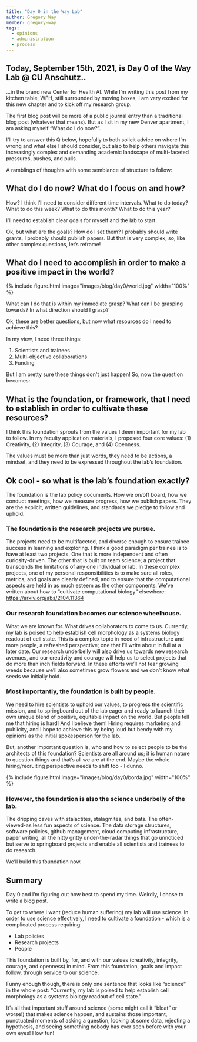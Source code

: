 ```yaml
---
title: "Day 0 in the Way Lab"
author: Gregory Way
member: gregory-way
tags:
  - opinions
  - administration
  - process
---
```



## Today, September 15th, 2021, is Day 0 of the Way Lab @ CU Anschutz..

...in the brand new Center for Health AI.
While I’m writing this post from my kitchen table, WFH, still surrounded by moving boxes, I am very excited for this new chapter and to kick off my research group.

The first blog post will be more of a public journal entry than a traditional blog post (whatever that means).
But as I sit in my new Denver apartment, I am asking myself “What do I do now?”.

I’ll try to answer this Q below, hopefully to both solicit advice on where I’m wrong and what else I should consider, but also to help others navigate this increasingly complex and demanding academic landscape of multi-faceted pressures, pushes, and pulls.

A ramblings of thoughts with some semblance of structure to follow:

## What do I do now? What do I focus on and how?

How? I think I’ll need to consider different time intervals.
What to do today?
What to do this week?
What to do this month?
What to do this year?

I’ll need to establish clear goals for myself and the lab to start.

Ok, but what are the goals?
How do I set them?
I probably should write grants, I probably should publish papers.
But that is very complex, so, like other complex questions, let’s reframe!

## What do I need to accomplish in order to make a positive impact in the world?

{%
  include figure.html
  image="images/blog/day0/world.jpg"
  width="100%"
%}

What can I do that is within my immediate grasp?
What can I be grasping towards? In what direction should I grasp?

Ok, these are better questions, but now what resources do I need to achieve this?

In my view, I need three things:

1. Scientists and trainees
2. Multi-objective collaborations
3. Funding

But I am pretty sure these things don't just happen!
So, now the question becomes:

## What is the foundation, or framework, that I need to establish in order to cultivate these resources?

I think this foundation sprouts from the values I deem important for my lab to follow.
In my faculty application materials, I proposed four core values: (1) Creativity, (2) Integrity, (3) Courage, and (4) Openness.

The values must be more than just words, they need to be actions, a mindset, and they need to be expressed throughout the lab’s foundation.

## Ok cool - so what is the lab’s foundation exactly?

The foundation is the lab policy documents.
How we on/off board, how we conduct meetings, how we measure progress, how we publish papers.
They are the explicit, written guidelines, and standards we pledge to follow and uphold.

### The foundation is the research projects we pursue.

The projects need to be multifaceted, and diverse enough to ensure trainee success in learning and exploring.
I think a good paradigm per trainee is to have at least two projects.
One that is more independent and often curiosity-driven.
The other that is built on team science; a project that transcends the limitations of any one individual or lab.
In these complex projects, one of my personal responsibilities is to make sure all roles, metrics, and goals are clearly defined, and to ensure that the computational aspects are held in as much esteem as the other components.
We’ve written about how to “cultivate computational biology” elsewhere: https://arxiv.org/abs/2104.11364

### Our research foundation becomes our science wheelhouse.

What we are known for.
What drives collaborators to come to us.
Currently, my lab is poised to help establish cell morphology as a systems biology readout of cell state.
This is a complex topic in need of infrastructure and more people, a refreshed perspective; one that I’ll write about in full at a later date.
Our research underbelly will also drive us towards new research avenues, and our creativity and courage will help us to select projects that do more than inch fields forward.
In these efforts we’ll not fear growing weeds because we’ll also sometimes grow flowers and we don’t know what seeds we initially hold.

### Most importantly, the foundation is built by people.

We need to hire scientists to uphold our values, to progress the scientific mission, and to springboard out of the lab eager and ready to launch their own unique blend of positive, equitable impact on the world.
But people tell me that hiring is hard!
And I believe them!
Hiring requires marketing and publicity, and I hope to achieve this by being loud but bendy with my opinions as the initial spokesperson for the lab.

But, another important question is, who and how to select people to be the architects of this foundation?
Scientists are all around us; it is human nature to question things and that’s all we are at the end. Maybe the whole hiring/recruiting perspective needs to shift too - I dunno.

{%
  include figure.html
  image="images/blog/day0/borda.jpg"
  width="100%"
%}

### However, the foundation is also the science underbelly of the lab.

The dripping caves with stalactites, stalagmites, and bats.
The often-viewed-as less fun aspects of science.
The data storage structures, software policies, github management, cloud computing infrastructure, paper writing, all the nitty gritty under-the-radar things that go unnoticed but serve to springboard projects and enable all scientists and trainees to do research.

We’ll build this foundation now.

## Summary

Day 0 and I’m figuring out how best to spend my time.
Weirdly, I chose to write a blog post.

To get to where I want (reduce human suffering) my lab will use science.
In order to use science effectively, I need to cultivate a foundation - which is a complicated process requiring:

- Lab policies
- Research projects
- People

This foundation is built by, for, and with our values (creativity, integrity, courage, and openness) in mind.
From this foundation, goals and impact follow, through service to our science.

Funny enough though, there is only one sentence that looks like “science” in the whole post: “Currently, my lab is poised to help establish cell morphology as a systems biology readout of cell state.”

It’s all that important stuff around science (some might call it “bloat” or worse!) that makes science happen, and sustains those important, punctuated moments of asking a question, looking at some data, rejecting a hypothesis, and seeing something nobody has ever seen before with your own eyes!
How fun!
